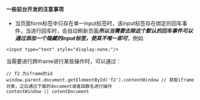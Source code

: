 #### 一些前台开发的注意事项
* 当页面form标签中只存在单一input标签时，该input标签存在绑定的回车事件，当进行回车时，会自动刷新页面***所以当需要去除这个默认的回车事件可以通过添加一个隐藏的input标签，使其不唯一即可***，例如
```
<input type="text" style="display:none;"/>
```

当需要进行跨iframe进行某些操作时，可以通过：
```
// f2 为iframe的id
window.parent.document.getElementById('f2').contentWindow // 获取iframe对象，之后通过下面的document或者函数名进行操作
contentWindow || cotentDocument
```
